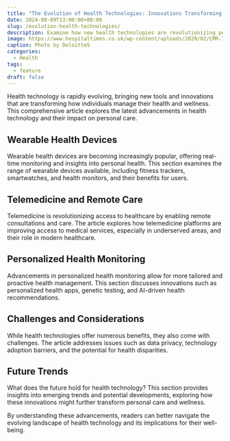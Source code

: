 ```yaml
---
title: "The Evolution of Health Technologies: Innovations Transforming Personal Care"
date: 2024-08-09T13:00:00+00:00
slug: /evolution-health-technologies/
description: Examine how new health technologies are revolutionizing personal care and wellness, from wearable devices to advanced monitoring systems.
image: https://www.hospitaltimes.co.uk/wp-content/uploads/2020/02/CMR-768x419.jpg
caption: Photo by DeloitteS
categories:
  - Health
tags:
  - feature
draft: false
---
```


Health technology is rapidly evolving, bringing new tools and innovations that are transforming how individuals manage their health and wellness. This comprehensive article explores the latest advancements in health technology and their impact on personal care.

## Wearable Health Devices

Wearable health devices are becoming increasingly popular, offering real-time monitoring and insights into personal health. This section examines the range of wearable devices available, including fitness trackers, smartwatches, and health monitors, and their benefits for users.

## Telemedicine and Remote Care

Telemedicine is revolutionizing access to healthcare by enabling remote consultations and care. The article explores how telemedicine platforms are improving access to medical services, especially in underserved areas, and their role in modern healthcare.

## Personalized Health Monitoring

Advancements in personalized health monitoring allow for more tailored and proactive health management. This section discusses innovations such as personalized health apps, genetic testing, and AI-driven health recommendations.

## Challenges and Considerations

While health technologies offer numerous benefits, they also come with challenges. The article addresses issues such as data privacy, technology adoption barriers, and the potential for health disparities.

## Future Trends

What does the future hold for health technology? This section provides insights into emerging trends and potential developments, exploring how these innovations might further transform personal care and wellness.

By understanding these advancements, readers can better navigate the evolving landscape of health technology and its implications for their well-being.
